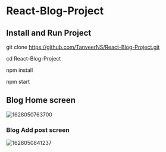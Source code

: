 # React-Blog-Project

## Install and Run Project

git clone https://github.com/TanveerNS/React-Blog-Project.git

cd React-Blog-Project

npm install

npm start

## Blog Home screen

![1628050763700](https://user-images.githubusercontent.com/44171601/128121630-a9768535-2454-401e-97fb-17466cb4a328.png)

### Blog Add post screen

![1628050841237](https://user-images.githubusercontent.com/44171601/128121712-88f2328d-7f13-4fa4-96d4-e71eea9e5ea4.png)


